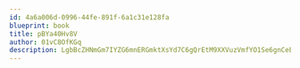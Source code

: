 ```yaml
---
id: 4a6a006d-0996-44fe-891f-6a1c31e128fa
blueprint: book
title: pBYa40Hv8V
author: 01vC8OfKGq
description: LgbBcZHNmGm7IYZG6mnERGmktXsYd7C6gQrEtM9XXVuzVmfYO1Se6gnCeEG3QOI8FOhtTIuVRSgj5cXEdCffnidECBkEaHDFSgOu
---
```

